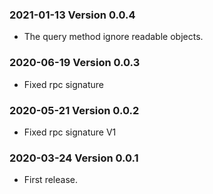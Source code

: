### 2021-01-13 Version 0.0.4
* The query method ignore readable objects.

### 2020-06-19 Version 0.0.3
* Fixed rpc signature

### 2020-05-21 Version 0.0.2
* Fixed rpc signature V1

### 2020-03-24 Version 0.0.1
* First release.